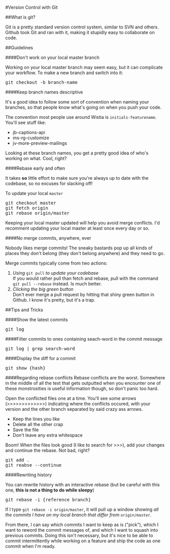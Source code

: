 #Version Control with Git

##What is git?

Git is a pretty standard version control system, similar to SVN and others.  Github took Git and ran with it, making it stupidly easy to collaborate on code.

##Guidelines

####Don't work on your local master branch

Working on your local master branch may seem easy, but it can complicate your workflow. To make a new branch and switch into it:

<pre>git checkout -b branch-name</pre>

####Keep branch names descriptive

It's a good idea to follow some sort of convention when naming your branches, so that people know what's going on when you push your code.

The convention most people use around Wistia is <code>initials-featurename</code>.  You'll see stuff like:

- jb-captions-api
- ms-rg-customize
- jv-more-preview-mailings

Looking at these branch names, you get a pretty good idea of who's working on what.  Cool, right?

####Rebase early and often

It takes **so** little effort to make sure you're always up to date with the codebase, so no excuses for slacking off!

To update your local <code>master</code>

<pre>
git checkout master
git fetch origin
git rebase origin/master
</pre>

Keeping your local master updated will help you avoid merge conflicts.  I'd recomment updating your local master at least once every day or so.

####No merge commits, anywhere, ever

Nobody likes merge commits!  The sneaky bastards pop up all kinds of places they don't belong (they don't belong anywhere) and they need to go.

Merge commits typically come from two actions:

1. *Using* <code>git pull</code> *to update your codebase*  
If you would rather pull than fetch and rebase, pull with the command <code>git pull --rebase</code> instead.  Is much better.
2. *Clicking the big green button*  
Don't ever merge a pull request by hitting that shiny green button in Github.  I know it's pretty, but it's a trap.


##Tips and Tricks

####Show the latest commits
<pre>git log</pre>

####Filter commits to ones containing seach-word in the commit message 
<pre>git log | grep search-word</pre>

####Display the diff for a commit
<pre>git show {hash}</pre>

####Regarding rebase conflicts
Rebase conflicts are the worst.  Somewhere in the middle of all the text that gets outputted when you encounter one of these monstrosities is useful information though, so don't panic too hard.

Open the conflicted files one at a time.  You'll see some arrows (>>>>>>>>>>>>>) indicating where the conflicts occured, with your version and the other branch separated by said crazy ass arrows.  

- Keep the lines you like
- Delete all the other crap
- Save the file
- Don't leave any extra whitespace

Boom!  When the files look good (I like to search for >>>), add your changes and continue the rebase.  Not bad, right?
<pre>
git add .
git reabse --continue
</pre>


####Rewriting history

You can rewrite history with an interactive rebase (but be careful with this one, **this is not a thing to do while sleepy**)

<pre>git rebase -i {reference branch}</pre>

If I type <code>git rebase -i origin/master</code>, it will pull up a window showing *all the commits I have on my local branch that differ from* <code>origin/master</code>.

From there, I can say which commits I want to keep as is ("pick"), which I want to reword the commit messages of, and which I want to squash into previous commits.  Doing this isn't necessary, but it's nice to be able to commit intermittently while working on a feature and ship the code as one commit when I'm ready.
